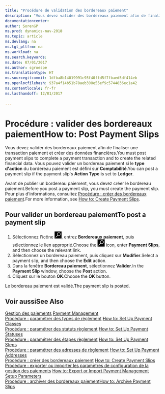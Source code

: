 ```yaml
---
title: "Procédure de validation des bordereaux paiement"
description: "Vous devez valider des bordereaux paiement afin de finaliser une transaction paiement et créer des données financières. Vous pouvez valider un bordereau paiement si le **type d'action** du bordereau paiement est défini sur **Comptabilité**."
documentationcenter: 
author: SorenGP
ms.prod: dynamics-nav-2018
ms.topic: article
ms.devlang: na
ms.tgt_pltfrm: na
ms.workload: na
ms.search.keywords: 
ms.date: 07/01/2017
ms.author: sgroespe
ms.translationtype: HT
ms.sourcegitcommit: 1dfba8b14019991c95f40ffd5f7fbaed5df414eb
ms.openlocfilehash: 937a4f14b51b78aeb308e55ef9c5744836ec1a42
ms.contentlocale: fr-fr
ms.lasthandoff: 12/01/2017

---
```

# <a name="how-to-post-payment-slips"></a><span data-ttu-id="5ddb0-104">Procédure : valider des bordereaux paiement</span><span class="sxs-lookup"><span data-stu-id="5ddb0-104">How to: Post Payment Slips</span></span>
<span data-ttu-id="5ddb0-105">Vous devez valider des bordereaux paiement afin de finaliser une transaction paiement et créer des données financières.</span><span class="sxs-lookup"><span data-stu-id="5ddb0-105">You must post payment slips to complete a payment transaction and to create the related financial data.</span></span> <span data-ttu-id="5ddb0-106">Vous pouvez valider un bordereau paiement si le **type d'action** du bordereau paiement est défini sur **Comptabilité**.</span><span class="sxs-lookup"><span data-stu-id="5ddb0-106">You can post a payment slip if the payment slip's **Action Type** is set to **Ledger**.</span></span>  

<span data-ttu-id="5ddb0-107">Avant de publier un bordereau paiement, vous devez créer le bordereau paiement.</span><span class="sxs-lookup"><span data-stu-id="5ddb0-107">Before you post a payment slip, you must create the payment slip.</span></span> <span data-ttu-id="5ddb0-108">Pour plus d'informations, consultez [Procédure : créer des bordereaux paiement](how-to-create-payment-slips.md).</span><span class="sxs-lookup"><span data-stu-id="5ddb0-108">For more information, see [How to: Create Payment Slips](how-to-create-payment-slips.md).</span></span>  

## <a name="to-post-a-payment-slip"></a><span data-ttu-id="5ddb0-109">Pour valider un bordereau paiement</span><span class="sxs-lookup"><span data-stu-id="5ddb0-109">To post a payment slip</span></span>  

1.  <span data-ttu-id="5ddb0-110">Sélectionnez l'icône ![Page ou état pour la recherche](../../media/ui-search/search_small.png "Page ou état pour la recherche"), entrez **Bordereaux paiement**, puis sélectionnez le lien approprié.</span><span class="sxs-lookup"><span data-stu-id="5ddb0-110">Choose the ![Search for Page or Report](../../media/ui-search/search_small.png "Search for Page or Report icon") icon, enter **Payment Slips**, and then choose the relevant link.</span></span>  
2.  <span data-ttu-id="5ddb0-111">Sélectionnez un bordereau paiement, puis cliquez sur **Modifier**.</span><span class="sxs-lookup"><span data-stu-id="5ddb0-111">Select a payment slip, and then choose the **Edit** action.</span></span>  
3.  <span data-ttu-id="5ddb0-112">Dans la fenêtre **Bordereau paiement**, sélectionnez **Valider**.</span><span class="sxs-lookup"><span data-stu-id="5ddb0-112">In the **Payment Slip** window, choose the **Post** action.</span></span>  
4.  <span data-ttu-id="5ddb0-113">Cliquez sur le bouton **OK**.</span><span class="sxs-lookup"><span data-stu-id="5ddb0-113">Choose the **OK** button.</span></span>  

<span data-ttu-id="5ddb0-114">Le bordereau paiement est validé.</span><span class="sxs-lookup"><span data-stu-id="5ddb0-114">The payment slip is posted.</span></span>  

## <a name="see-also"></a><span data-ttu-id="5ddb0-115">Voir aussi</span><span class="sxs-lookup"><span data-stu-id="5ddb0-115">See Also</span></span>  
 <span data-ttu-id="5ddb0-116">[Gestion des paiements](payment-management.md) </span><span class="sxs-lookup"><span data-stu-id="5ddb0-116">[Payment Management](payment-management.md) </span></span>  
 <span data-ttu-id="5ddb0-117">[Procédure : paramétrer des types de règlement](how-to-set-up-payment-classes.md) </span><span class="sxs-lookup"><span data-stu-id="5ddb0-117">[How to: Set Up Payment Classes](how-to-set-up-payment-classes.md) </span></span>  
 <span data-ttu-id="5ddb0-118">[Procédure : paramétrer des statuts règlement](how-to-set-up-payment-statuses.md) </span><span class="sxs-lookup"><span data-stu-id="5ddb0-118">[How to: Set Up Payment Statuses](how-to-set-up-payment-statuses.md) </span></span>  
 <span data-ttu-id="5ddb0-119">[Procédure : paramétrer des étapes règlement](how-to-set-up-payment-steps.md) </span><span class="sxs-lookup"><span data-stu-id="5ddb0-119">[How to: Set Up Payment Steps](how-to-set-up-payment-steps.md) </span></span>  
 <span data-ttu-id="5ddb0-120">[Procédure : paramétrer des adresses de règlement](how-to-set-up-payment-addresses.md) </span><span class="sxs-lookup"><span data-stu-id="5ddb0-120">[How to: Set Up Payment Addresses](how-to-set-up-payment-addresses.md) </span></span>  
 <span data-ttu-id="5ddb0-121">[Procédure : créer des bordereaux paiement](how-to-create-payment-slips.md) </span><span class="sxs-lookup"><span data-stu-id="5ddb0-121">[How to: Create Payment Slips](how-to-create-payment-slips.md) </span></span>  
 <span data-ttu-id="5ddb0-122">[Procédure : exporter ou importer les paramètres de configuration de la gestion des paiements](how-to-export-or-import-payment-management-setup-parameters.md) </span><span class="sxs-lookup"><span data-stu-id="5ddb0-122">[How to: Export or Import Payment Management Setup Parameters](how-to-export-or-import-payment-management-setup-parameters.md) </span></span>  
 [<span data-ttu-id="5ddb0-123">Procédure : archiver des bordereaux paiement</span><span class="sxs-lookup"><span data-stu-id="5ddb0-123">How to: Archive Payment Slips</span></span>](how-to-archive-payment-slips.md)

